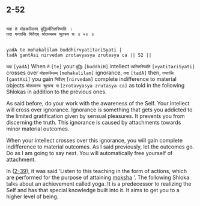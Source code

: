 ## 2-52


```shloka-sa

यदा ते मोहकलिलम् बुद्धिर्व्यतितरिष्यति ।
तदा गन्तासि निर्वेदम् श्रोतव्यस्य श्रुतस्य च ॥ ५२ ॥

```
```shloka-sa-hk

yadA te mohakalilam buddhirvyatitariSyati |
tadA gantAsi nirvedam zrotavyasya zrutasya ca || 52 ||

```
`यदा` `[yadA]` When `ते` `[te]` your `बुद्धिः` `[buddhiH]` intellect `व्यतितरिष्यति` `[vyatitariSyati]` crosses over `मोहकलिलम्` `[mohakalilam]` ignorance, `तदा` `[tadA]` then, `गन्तासि` `[gantAsi]` you gain `निर्वेदम्` `[nirvedam]` complete indifference to material objects `श्रोतव्यस्य श्रुतस्य च` `[zrotavyasya zrutasya ca]` as told in the following Shlokas in addition to the previous ones.

As said before, do your work with the awareness of the Self. Your intellect will cross over ignorance. Ignorance is something that gets you addicted to the limited gratification given by sensual pleasures. It prevents you from discerning the truth. This ignorance is caused by attachments towards minor material outcomes. 

When your intellect crosses over this ignorance, you will gain complete indifference to material outcomes. As I said previously, let the outcomes go. Do as I am going to say next. You will automatically free yourself of attachment.

In ([2-39](2-39.md)), it was said ‘Listen to this teaching in the form of actions, which are performed for the purpose of attaining 
[moksha](Back-to-Basics.md#Moksha)
‘. The following Shloka talks about an achievement called yoga. It is a predecessor to realizing the Self and has that special knowledge built into it. It aims to get you to a higher level of being.


